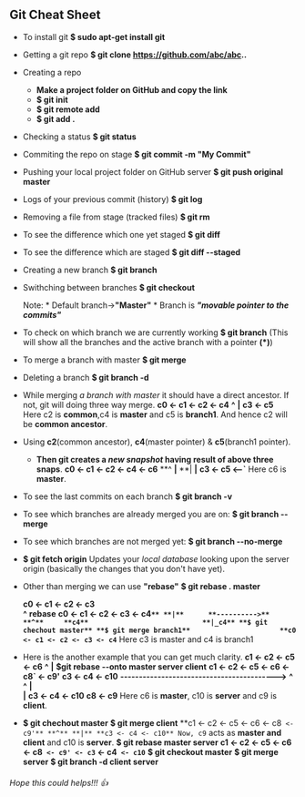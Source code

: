 ## Git Cheat Sheet
* To install git
	**$ sudo apt-get install git**
* Getting a git repo
	**$ git clone https://github.com/abc/abc..**
* Creating a repo
	*  **Make a project folder on GitHub and copy the link**
	*  **$ git init**
	*  **$ git remote add <project folder url>**
	*  **$ git add .**
* Checking a status
	**$ git status**
* Commiting the repo on stage
	**$ git commit -m "My Commit"**
* Pushing your local project folder on GitHub server 
	**$ git push original master**
* Logs of your previous commit (history)
	**$ git log**
* Removing a file from stage (tracked files)
	**$ git rm <file name or path>**
* To see the difference which one yet staged
	**$ git diff**
* To see the difference which are staged
	**$ git diff --staged**
* Creating a new branch
	**$ git branch <branch name>**
* Swithching between branches
	**$ git checkout <branch name>**

	Note: *  Default branch->**"Master"**
	      *  Branch is _**"movable pointer to the commits"**_

* To check on which branch we are currently working
	**$ git branch**
	(This will show all the branches and the active branch with a pointer **(*)**)
* To merge a branch with master
	**$ git merge <branch name>**
* Deleting a branch
	**$ git branch -d <branch name>**
* While merging _a branch with master_ it should have a direct ancestor. If not, git will doing three way merge.
	**c0 <- c1 <- c2 <- c4**
		     **^**
		     **|**
		     **c3 <- c5**					
	Here c2 is **common**,c4 is **master** and c5 is **branch1**. And hence c2 will be **common ancestor**.
* Using **c2**(common ancestor), **c4**(master pointer) & **c5**(branch1 pointer).
	*  **Then git creates a *new snapshot* having result of above three snaps**.
	 **c0 <- c1 <- c2 <- c4 <- c6**
		     **^	  **|**
		     **|	  **|**
		     **c3 <- c5 <--`**
	Here c6 is **master**.
* To see the last commits on each branch
	**$ git branch -v**
* To see which branches are already merged you are on:
	**$ git branch --merge**
* To see which branches are not merged yet:
	**$ git branch --no-merge**
* **$ git fetch origin**
	Updates your _local database_ looking upon the server origin (basically the changes that you don't have yet).
* Other than merging we can use **"rebase"**
	**$ git rebase . master**

	**c0 <- c1 <- c2 <- c3**				
		     **^**		  **rebase**	     **c0 <- c1 <- c2 <- c3 <- c4`**
		     **|**		**---------->**			       **^**	
		     **c4**						       **|_c4**
	**$ git chechout master**
	**$ git merge branch1**		 	    	     **c0 <- c1 <- c2 <- c3 <- c4`**
	Here c3 is master and c4 is branch1
* Here is the another example that you can get much clarity.
	**c1 <- c2 <- c5 <- c6**
		     **^**
		     **|**			  **$git rebase --onto master server client**	**c1 <- c2 <- c5 <- c6 <- c8` <- c9'**
		     **c3 <- c4 <- c10**	**------------------------------------------>**	       **^**	
		     **^**									       **|**	
		     **|**									       **c3 <- c4 <- c10**
		     **c8 <- c9**
	Here c6 is **master**, c10 is **server** and c9 is **client**.
* **$ git chechout master**
  **$ git merge client**
		**c1 <- c2 <- c5 <- c6 <- c8` <- c9'**
		       **^**
		       **|**
		       **c3 <- c4 <- c10**
		Now, c9` acts as **master and client** and c10 is **server**.
  **$ git rebase master server**
		**c1 <- c2 <- c5 <- c6 <- c8` <- c9' <- c3` <- c4` <- c10`**
  **$ git checkout master**
  **$ git merge server**
  **$ git branch -d client server**

###### Hope this could helps!!! :thumbsup: